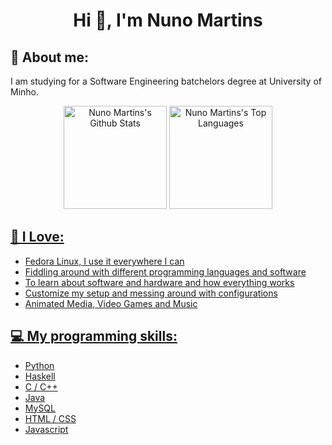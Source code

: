 <h1 align="center">Hi 👋, I'm Nuno Martins</h1>

## 🍊 About me:
I am studying for a Software Engineering batchelors degree at University of Minho.

<div align="center">
   <a href="https://github.com/nunomartins13/github-readme-stats"><img height="165em" alt="Nuno Martins's Github Stats"  /></a>
  <a href="https://github.com/nunomartins13/github-readme-stats"><img height="165em" alt="Nuno Martins's Top Languages" />
</div>
 
## 🧡 I Love:
- Fedora Linux, I use it everywhere I can
- Fiddling around with different programming languages and software
- To learn about software and hardware and how everything works
- Customize my setup and messing around with configurations
- Animated Media, Video Games and Music

## 💻 My programming skills:
- Python
- Haskell
- C / C++
- Java
- MySQL
- HTML / CSS
- Javascript
